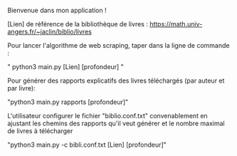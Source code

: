 Bienvenue dans mon application !

[Lien] de référence de la bibliothèque de livres : https://math.univ-angers.fr/~jaclin/biblio/livres

Pour lancer l'algorithme de web scraping, taper dans la ligne de commande : 

" python3 main.py [Lien] [profondeur] "

Pour générer des rapports explicatifs des livres téléchargés (par auteur et par livre): 

"python3 main.py rapports [profondeur]"

L'utilisateur configurer le fichier "biblio.conf.txt" convenablement en ajustant les chemins des rapports qu'il veut générer et le nombre maximal de livres à télécharger

"python3 main.py -c bibli.conf.txt [Lien] [profondeur]"